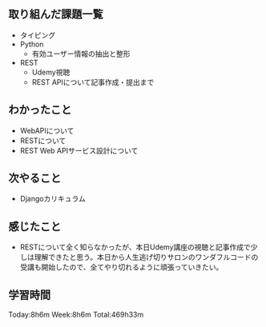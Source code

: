 ## 取り組んだ課題一覧
- タイピング
- Python
    - 有効ユーザー情報の抽出と整形
- REST
    - Udemy視聴
    - REST APIについて記事作成・提出まで
## わかったこと
- WebAPIについて
- RESTについて
- REST Web APIサービス設計について
## 次やること
- Djangoカリキュラム
## 感じたこと
- RESTについて全く知らなかったが、本日Udemy講座の視聴と記事作成で少しは理解できたと思う。本日から人生逃げ切りサロンのワンダフルコードの受講も開始したので、全てやり切れるように頑張っていきたい。
## 学習時間
Today:8h6m Week:8h6m Total:469h33m